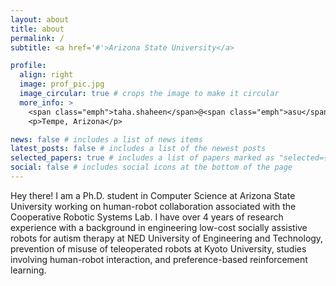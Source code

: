 ```yaml
---
layout: about
title: about
permalink: /
subtitle: <a href='#'>Arizona State University</a>

profile:
  align: right
  image: prof_pic.jpg
  image_circular: true # crops the image to make it circular
  more_info: >
    <span class="emph">taha.shaheen</span>@<span class="emph">asu</span>.<span class="emph">edu</span>
    <p>Tempe, Arizona</p>

news: false # includes a list of news items
latest_posts: false # includes a list of the newest posts
selected_papers: true # includes a list of papers marked as "selected={true}"
social: false # includes social icons at the bottom of the page
---
```


Hey there! I am a Ph.D. student in Computer Science at Arizona State University working on human-robot collaboration associated with the Cooperative Robotic Systems Lab. I have over 4 years of research experience with a background in engineering low-cost socially assistive robots for autism therapy at NED University of Engineering and Technology, prevention of misuse of teleoperated robots at Kyoto University, studies involving human-robot interaction, and preference-based reinforcement learning.

<!-- Write your biography here. Tell the world about yourself. Link to your favorite [subreddit](http://reddit.com). You can put a picture in, too. The code is already in, just name your picture `prof_pic.jpg` and put it in the `img/` folder.

Put your address / P.O. box / other info right below your picture. You can also disable any of these elements by editing `profile` property of the YAML header of your `_pages/about.md`. Edit `_bibliography/papers.bib` and Jekyll will render your [publications page](/al-folio/publications/) automatically.

Link to your social media connections, too. This theme is set up to use [Font Awesome icons](https://fontawesome.com/) and [Academicons](https://jpswalsh.github.io/academicons/), like the ones below. Add your Facebook, Twitter, LinkedIn, Google Scholar, or just disable all of them. -->
